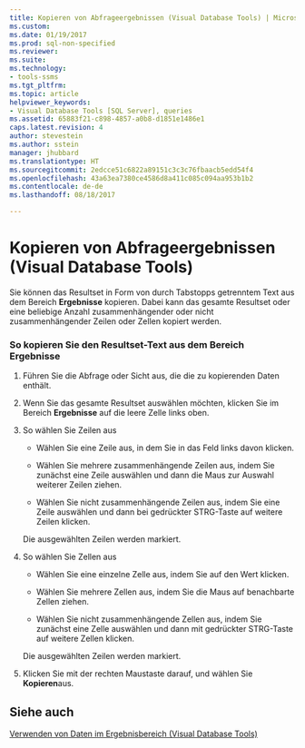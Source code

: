 ```yaml
---
title: Kopieren von Abfrageergebnissen (Visual Database Tools) | Microsoft-Dokumentation
ms.custom: 
ms.date: 01/19/2017
ms.prod: sql-non-specified
ms.reviewer: 
ms.suite: 
ms.technology:
- tools-ssms
ms.tgt_pltfrm: 
ms.topic: article
helpviewer_keywords:
- Visual Database Tools [SQL Server], queries
ms.assetid: 65883f21-c898-4857-a0b8-d1851e1486e1
caps.latest.revision: 4
author: stevestein
ms.author: sstein
manager: jhubbard
ms.translationtype: HT
ms.sourcegitcommit: 2edcce51c6822a89151c3c3c76fbaacb5edd54f4
ms.openlocfilehash: 43a63ea7380ce4586d8a411c085c094aa953b1b2
ms.contentlocale: de-de
ms.lasthandoff: 08/18/2017

---
```

# <a name="copy-query-results-visual-database-tools"></a>Kopieren von Abfrageergebnissen (Visual Database Tools)
Sie können das Resultset in Form von durch Tabstopps getrenntem Text aus dem Bereich **Ergebnisse** kopieren. Dabei kann das gesamte Resultset oder eine beliebige Anzahl zusammenhängender oder nicht zusammenhängender Zeilen oder Zellen kopiert werden.  
  
### <a name="to-copy-result-set-text-from-the-results-pane"></a>So kopieren Sie den Resultset-Text aus dem Bereich Ergebnisse  
  
1.  Führen Sie die Abfrage oder Sicht aus, die die zu kopierenden Daten enthält.  
  
2.  Wenn Sie das gesamte Resultset auswählen möchten, klicken Sie im Bereich **Ergebnisse** auf die leere Zelle links oben.  
  
3.  So wählen Sie Zeilen aus  
  
    -   Wählen Sie eine Zeile aus, in dem Sie in das Feld links davon klicken.  
  
    -   Wählen Sie mehrere zusammenhängende Zeilen aus, indem Sie zunächst eine Zeile auswählen und dann die Maus zur Auswahl weiterer Zeilen ziehen.  
  
    -   Wählen Sie nicht zusammenhängende Zeilen aus, indem Sie eine Zeile auswählen und dann bei gedrückter STRG-Taste auf weitere Zeilen klicken.  
  
    Die ausgewählten Zeilen werden markiert.  
  
4.  So wählen Sie Zellen aus  
  
    -   Wählen Sie eine einzelne Zelle aus, indem Sie auf den Wert klicken.  
  
    -   Wählen Sie mehrere Zellen aus, indem Sie die Maus auf benachbarte Zellen ziehen.  
  
    -   Wählen Sie nicht zusammenhängende Zellen aus, indem Sie zunächst eine Zelle auswählen und dann mit gedrückter STRG-Taste auf weitere Zellen klicken.  
  
    Die ausgewählten Zeilen werden markiert.  
  
5.  Klicken Sie mit der rechten Maustaste darauf, und wählen Sie **Kopieren**aus.  
  
## <a name="see-also"></a>Siehe auch  
[Verwenden von Daten im Ergebnisbereich &#40;Visual Database Tools&#41;](../../ssms/visual-db-tools/work-with-data-in-the-results-pane-visual-database-tools.md)  
  

